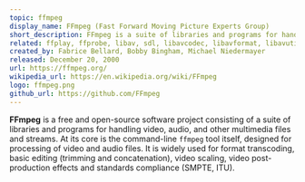 ```yaml
---
topic: ffmpeg
display_name: FFmpeg (Fast Forward Moving Picture Experts Group)
short_description: FFmpeg is a suite of libraries and programs for handling video, audio, and other multimedia files and streams.
related: ffplay, ffprobe, libav, sdl, libavcodec, libavformat, libavutil, libavfilter, mplayer, mencoder
created_by: Fabrice Bellard, Bobby Bingham, Michael Niedermayer
released: December 20, 2000
url: https://ffmpeg.org/
wikipedia_url: https://en.wikipedia.org/wiki/FFmpeg
logo: ffmpeg.png
github_url: https://github.com/FFmpeg
---
```

**FFmpeg** is a free and open-source software project consisting of a suite of libraries and programs for handling video, audio, and other multimedia files and streams. At its core is the command-line `ffmpeg` tool itself, designed for processing of video and audio files. It is widely used for format transcoding, basic editing (trimming and concatenation), video scaling, video post-production effects and standards compliance (SMPTE, ITU). 
